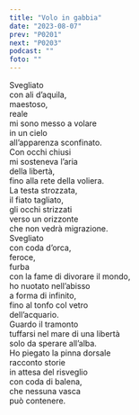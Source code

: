 ```yaml
---
title: "Volo in gabbia"
date: "2023-08-07"
prev: "P0201"
next: "P0203"
podcast: ""
foto: ""
---
```


Svegliato  
con ali d’aquila,  
maestoso,  
reale  
mi sono messo a volare  
in un cielo  
all’apparenza sconfinato.  
Con occhi chiusi  
mi sosteneva l’aria  
della libertà,  
fino alla rete della voliera.  
La testa strozzata,  
il fiato tagliato,  
gli occhi strizzati   
verso un orizzonte  
che non vedrà migrazione.  
Svegliato  
con coda d’orca,  
feroce,  
furba  
con la fame di divorare il mondo,  
ho nuotato nell’abisso  
a forma di infinito,  
fino al tonfo col vetro  
dell’acquario.  
Guardo il tramonto  
tuffarsi nel mare di una libertà  
solo da sperare all’alba.  
Ho piegato la pinna dorsale  
racconto storie  
in attesa del risveglio  
con coda di balena,  
che nessuna vasca  
può contenere.